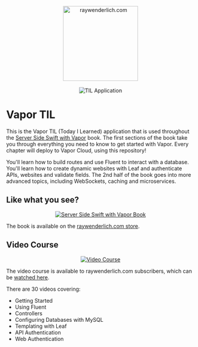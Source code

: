 <p align="center">
    <a href="http://www.raywenderlich.com/">
        <img src="https://user-images.githubusercontent.com/9938337/51800584-21591300-2229-11e9-85f6-33d1203ee095.png" width="200" alt="raywenderlich.com">
    </a>
    <br>
    <br>
    <img src="https://user-images.githubusercontent.com/9938337/38052269-98e07e8c-32c8-11e8-9f63-7cec8cee742e.png" alt="TIL Application">
</p>

# Vapor TIL

This is the Vapor TIL (Today I Learned) application that is used throughout the [Server Side Swift with Vapor](https://store.raywenderlich.com/products/server-side-swift-with-vapor) book. The first sections of the book take you through everything you need to know to get started with Vapor. Every chapter will deploy to Vapor Cloud, using this repository!

You'll learn how to build routes and use Fluent to interact with a database. You'll learn how to create dynamic websites with Leaf and authenticate APIs, websites and validate fields. The 2nd half of the book goes into more advanced topics, including WebSockets, caching and microservices.

## Like what you see?

<p align="center">
  <a href="https://store.raywenderlich.com/products/server-side-swift-with-vapor">
    <img src="https://koenig-media.raywenderlich.com/uploads/2018/02/cover-vapor.png" alt="Server Side Swift with Vapor Book">
  </a>
</p>

The book is available on the [raywenderlich.com store](https://store.raywenderlich.com/products/server-side-swift-with-vapor).

## Video Course

<p align="center">
  <a href="https://videos.raywenderlich.com/courses/115-server-side-swift-with-vapor/lessons/1">
    <img src="https://koenig-media.raywenderlich.com/uploads/2018/02/Vapor_Screenshot_1-650x366.jpg" alt="Video Course">
  </a>
</p>

The video course is available to raywenderlich.com subscribers, which can be [watched here](https://videos.raywenderlich.com/courses/115-server-side-swift-with-vapor/lessons/1).

There are 30 videos covering:

* Getting Started
* Using Fluent
* Controllers
* Configuring Databases with MySQL
* Templating with Leaf
* API Authentication
* Web Authentication
